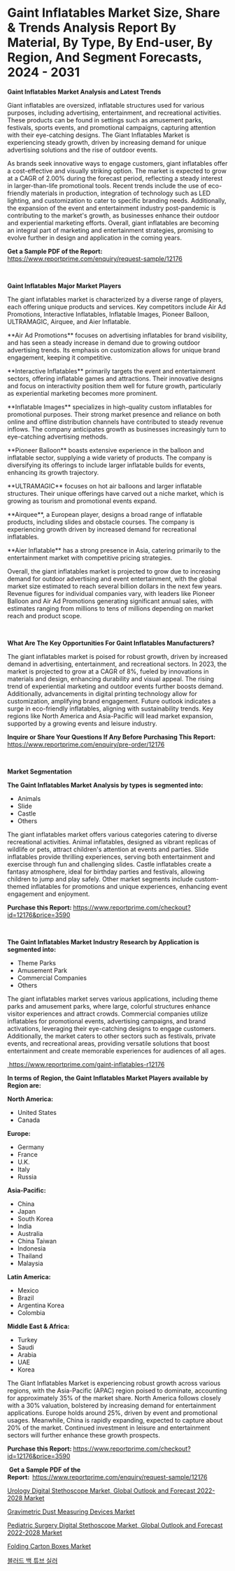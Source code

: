 <p><h1>Gaint Inflatables Market Size, Share & Trends Analysis Report By Material, By Type, By End-user, By Region, And Segment Forecasts, 2024 - 2031</h1></p><p><strong>Gaint Inflatables Market Analysis and Latest Trends</strong></p>
<p><p>Giant inflatables are oversized, inflatable structures used for various purposes, including advertising, entertainment, and recreational activities. These products can be found in settings such as amusement parks, festivals, sports events, and promotional campaigns, capturing attention with their eye-catching designs. The Giant Inflatables Market is experiencing steady growth, driven by increasing demand for unique advertising solutions and the rise of outdoor events.</p><p>As brands seek innovative ways to engage customers, giant inflatables offer a cost-effective and visually striking option. The market is expected to grow at a CAGR of 2.00% during the forecast period, reflecting a steady interest in larger-than-life promotional tools. Recent trends include the use of eco-friendly materials in production, integration of technology such as LED lighting, and customization to cater to specific branding needs. Additionally, the expansion of the event and entertainment industry post-pandemic is contributing to the market's growth, as businesses enhance their outdoor and experiential marketing efforts. Overall, giant inflatables are becoming an integral part of marketing and entertainment strategies, promising to evolve further in design and application in the coming years.</p></p>
<p><strong>Get a Sample PDF of the Report:&nbsp;</strong> <a href="https://www.reportprime.com/enquiry/request-sample/12176">https://www.reportprime.com/enquiry/request-sample/12176</a></p>
<p>&nbsp;</p>
<p><strong>Gaint Inflatables Major Market Players</strong></p>
<p><p>The giant inflatables market is characterized by a diverse range of players, each offering unique products and services. Key competitors include Air Ad Promotions, Interactive Inflatables, Inflatable Images, Pioneer Balloon, ULTRAMAGIC, Airquee, and Aier Inflatable.</p><p>**Air Ad Promotions** focuses on advertising inflatables for brand visibility, and has seen a steady increase in demand due to growing outdoor advertising trends. Its emphasis on customization allows for unique brand engagement, keeping it competitive.</p><p>**Interactive Inflatables** primarily targets the event and entertainment sectors, offering inflatable games and attractions. Their innovative designs and focus on interactivity position them well for future growth, particularly as experiential marketing becomes more prominent.</p><p>**Inflatable Images** specializes in high-quality custom inflatables for promotional purposes. Their strong market presence and reliance on both online and offline distribution channels have contributed to steady revenue inflows. The company anticipates growth as businesses increasingly turn to eye-catching advertising methods.</p><p>**Pioneer Balloon** boasts extensive experience in the balloon and inflatable sector, supplying a wide variety of products. The company is diversifying its offerings to include larger inflatable builds for events, enhancing its growth trajectory.</p><p>**ULTRAMAGIC** focuses on hot air balloons and larger inflatable structures. Their unique offerings have carved out a niche market, which is growing as tourism and promotional events expand.</p><p>**Airquee**, a European player, designs a broad range of inflatable products, including slides and obstacle courses. The company is experiencing growth driven by increased demand for recreational inflatables.</p><p>**Aier Inflatable** has a strong presence in Asia, catering primarily to the entertainment market with competitive pricing strategies.</p><p>Overall, the giant inflatables market is projected to grow due to increasing demand for outdoor advertising and event entertainment, with the global market size estimated to reach several billion dollars in the next few years. Revenue figures for individual companies vary, with leaders like Pioneer Balloon and Air Ad Promotions generating significant annual sales, with estimates ranging from millions to tens of millions depending on market reach and product scope.</p></p>
<p>&nbsp;</p>
<p><strong>What Are The Key Opportunities For Gaint Inflatables Manufacturers?</strong></p>
<p><p>The giant inflatables market is poised for robust growth, driven by increased demand in advertising, entertainment, and recreational sectors. In 2023, the market is projected to grow at a CAGR of 8%, fueled by innovations in materials and design, enhancing durability and visual appeal. The rising trend of experiential marketing and outdoor events further boosts demand. Additionally, advancements in digital printing technology allow for customization, amplifying brand engagement. Future outlook indicates a surge in eco-friendly inflatables, aligning with sustainability trends. Key regions like North America and Asia-Pacific will lead market expansion, supported by a growing events and leisure industry.</p></p>
<p><strong>Inquire or Share Your Questions If Any Before Purchasing This Report:</strong> <a href="https://www.reportprime.com/enquiry/pre-order/12176">https://www.reportprime.com/enquiry/pre-order/12176</a></p>
<p>&nbsp;</p>
<p><strong>Market Segmentation</strong></p>
<p><strong>The Gaint Inflatables Market Analysis by types is segmented into:</strong></p>
<p><ul><li>Animals</li><li>Slide</li><li>Castle</li><li>Others</li></ul></p>
<p><p>The giant inflatables market offers various categories catering to diverse recreational activities. Animal inflatables, designed as vibrant replicas of wildlife or pets, attract children's attention at events and parties. Slide inflatables provide thrilling experiences, serving both entertainment and exercise through fun and challenging slides. Castle inflatables create a fantasy atmosphere, ideal for birthday parties and festivals, allowing children to jump and play safely. Other market segments include custom-themed inflatables for promotions and unique experiences, enhancing event engagement and enjoyment.</p></p>
<p><strong>Purchase this Report:&nbsp;</strong><a href="https://www.reportprime.com/checkout?id=12176&price=3590">https://www.reportprime.com/checkout?id=12176&price=3590</a></p>
<p>&nbsp;</p>
<p><strong>The Gaint Inflatables Market Industry Research by Application is segmented into:</strong></p>
<p><ul><li>Theme Parks</li><li>Amusement Park</li><li>Commercial Companies</li><li>Others</li></ul></p>
<p><p>The giant inflatables market serves various applications, including theme parks and amusement parks, where large, colorful structures enhance visitor experiences and attract crowds. Commercial companies utilize inflatables for promotional events, advertising campaigns, and brand activations, leveraging their eye-catching designs to engage customers. Additionally, the market caters to other sectors such as festivals, private events, and recreational areas, providing versatile solutions that boost entertainment and create memorable experiences for audiences of all ages.</p></p>
<p><a href="https://www.reportprime.com/gaint-inflatables-r12176">&nbsp;https://www.reportprime.com/gaint-inflatables-r12176</a></p>
<p><strong>In terms of Region, the Gaint Inflatables Market Players available by Region are:</strong></p>
<p>
    <p> <strong> North America: </strong>
        <ul>
            <li>United States</li>
            <li>Canada</li>
        </ul>
        </p> 
    <p> <strong> Europe: </strong>
        <ul>
            <li>Germany</li>
            <li>France</li>
            <li>U.K.</li>
            <li>Italy</li>
            <li>Russia</li>
        </ul>
        </p> 
    <p> <strong> Asia-Pacific: </strong>
        <ul>
            <li>China</li>
            <li>Japan</li>
            <li>South Korea</li>
            <li>India</li>
            <li>Australia</li>
            <li>China Taiwan</li>
            <li>Indonesia</li>
            <li>Thailand</li>
            <li>Malaysia</li>
        </ul>
        </p> 
    <p> <strong> Latin America: </strong>
        <ul>
            <li>Mexico</li>
            <li>Brazil</li>
            <li>Argentina Korea</li>
            <li>Colombia</li>
        </ul>
        </p> 
    <p> <strong> Middle East & Africa: </strong>
        <ul>
            <li>Turkey</li>
            <li>Saudi</li>
            <li>Arabia</li>
            <li>UAE</li>
            <li>Korea</li>
        </ul>
    </p>
    </p>
<p><p>The Giant Inflatables Market is experiencing robust growth across various regions, with the Asia-Pacific (APAC) region poised to dominate, accounting for approximately 35% of the market share. North America follows closely with a 30% valuation, bolstered by increasing demand for entertainment applications. Europe holds around 25%, driven by event and promotional usages. Meanwhile, China is rapidly expanding, expected to capture about 20% of the market. Continued investment in leisure and entertainment sectors will further enhance these growth prospects.</p></p>
<p><strong>Purchase this Report: </strong><a href="https://www.reportprime.com/checkout?id=12176&price=3590">https://www.reportprime.com/checkout?id=12176&price=3590</a></p>
<p>&nbsp;<strong>Get a Sample PDF of the Report:&nbsp;&nbsp;</strong><a href="https://www.reportprime.com/enquiry/request-sample/12176">https://www.reportprime.com/enquiry/request-sample/12176</a></p>
<p><strong></strong></p>
<p><p><a href="https://www.linkedin.com/pulse/global-urology-digital-stethoscope-market-outlook-forecast-2022-2028-ao4gf?trackingId=6qrguiFaQo2T8faYjMAO%2Fw%3D%3D">Urology Digital Stethoscope Market, Global Outlook and Forecast 2022-2028 Market</a></p><p><a href="https://issuu.com/reportprime-2/docs/gravimetric-dust-measuring-devices-_6957cefb9d2d48">Gravimetric Dust Measuring Devices Market</a></p><p><a href="https://www.linkedin.com/pulse/pediatric-surgery-digital-stethoscope-market-global-outlook-qztdf?trackingId=2%2FNUd4iZQ7%2BYa6J9WFrWMg%3D%3D">Pediatric Surgery Digital Stethoscope Market, Global Outlook and Forecast 2022-2028 Market</a></p><p><a href="https://medium.com/@emiliomartelli542/folding-carton-boxes-market-growth-market-segmentation-and-regional-analysis-global-forecast-6cda18b2846e">Folding Carton Boxes Market</a></p><p><a href="https://medium.com/@samiahussain82/%EA%B8%80%EB%A1%9C%EB%B2%8C-%ED%98%88%EC%95%A1-%EB%B0%B1-%ED%8A%9C%EB%B8%8C-%EB%B0%80%EB%B4%89%EA%B8%B0-%EC%82%B0%EC%97%85-%EC%9C%A0%ED%98%95-%EC%9D%91%EC%9A%A9-%ED%94%84%EB%A1%9C%EA%B7%B8%EB%9E%A8-%EC%8B%9C%EC%9E%A5-%EC%B0%B8%EC%97%AC%EC%9E%90-%EC%A7%80%EC%97%AD-%EC%84%B1%EC%9E%A5-%EB%B6%84%EC%84%9D-%EB%B0%8F-%ED%96%A5%ED%9B%84-%EC%8B%9C%EB%82%98%EB%A6%AC%EC%98%A4-2024-2031-6435b86559de">블러드 백 튜브 실러</a></p></p>